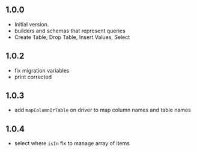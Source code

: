 ## 1.0.0

- Initial version.
- builders and schemas that represent queries
- Create Table, Drop Table, Insert Values, Select


## 1.0.2
- fix migration variables
- print corrected


## 1.0.3
- add `mapColumnOrTable` on driver to map column names and table names


## 1.0.4
- select where `isIn` fix to manage array of items